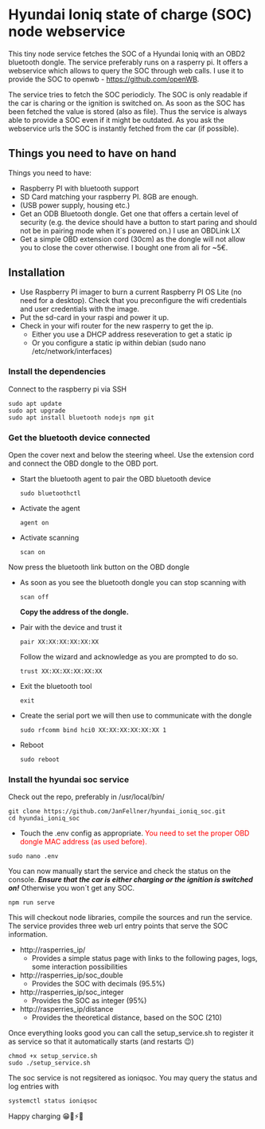 # Hyundai Ioniq state of charge (SOC) node webservice

This tiny node service fetches the SOC of a Hyundai Ioniq with an OBD2 bluetooth dongle. The service preferably runs on a rasperry pi. It offers a webservice which allows to query the SOC through web calls. I use it to provide the SOC to openwb - https://github.com/openWB.

The service tries to fetch the SOC periodicly. The SOC is only readable if the car is charing or the ignition is switched on. As soon as the SOC has been fetched the value is stored (also as file).
Thus the service is always able to provide a SOC even if it might be outdated. As you ask the webservice urls the SOC is instantly fetched from the car (if possible).

## Things you need to have on hand
Things you need to have:
- Raspberry PI with bluetooth support
- SD Card matching your raspberry PI. 8GB are enough.
- (USB power supply, housing etc.)
- Get an ODB Bluetooth dongle. Get one that offers a certain level of security (e.g. the device should have a button to start paring and should not be in pairing mode when it´s powered on.) I use an OBDLink LX
- Get a simple OBD extension cord (30cm) as the dongle will not allow you to close the cover otherwise. I bought one from ali for ~5€.

## Installation
* Use Raspberry PI imager to burn a current Raspberry PI OS Lite (no need for a desktop). Check that you preconfigure the wifi credentials and user credentials with the image.
* Put the sd-card in your raspi and power it up.
* Check in your wifi router for the new rasperry to get the ip.
  * Either you use a DHCP address reseveration to get a static ip
  * Or you configure a static ip within debian (sudo nano /etc/network/interfaces)

### Install the dependencies
Connect to the raspberry pi via SSH
  ```
  sudo apt update
  sudo apt upgrade
  sudo apt install bluetooth nodejs npm git
  ```

### Get the bluetooth device connected
Open the cover next and below the steering wheel. Use the extension cord and connect the OBD dongle to the OBD port.

* Start the bluetooth agent to pair the OBD bluetooth device
  ```
  sudo bluetoothctl
  ```

* Activate the agent
  ```
  agent on
  ```

* Activate scanning
  ```
  scan on
  ```

Now press the bluetooth link button on the OBD dongle

* As soon as you see the bluetooth dongle you can stop scanning with
  ```
  scan off
  ```
  **Copy the address of the dongle.**
  
* Pair with the device and trust it
  ```
  pair XX:XX:XX:XX:XX:XX
  ```
  Follow the wizard and acknowledge as you are prompted to do so.
  ```
  trust XX:XX:XX:XX:XX:XX
  ```

* Exit the bluetooth tool 
  ```
  exit
  ```

* Create the serial port we will then use to communicate with the dongle
  ```
  sudo rfcomm bind hci0 XX:XX:XX:XX:XX:XX 1
  ```
  
* Reboot
  ```
  sudo reboot
  ```

### Install the hyundai soc service
Check out the repo, preferably in /usr/local/bin/

```
git clone https://github.com/JanFellner/hyundai_ioniq_soc.git
cd hyundai_ioniq_soc
```

- Touch the .env config as appropriate. <span style="color:red">You need to set the proper OBD dongle MAC address (as used before).<span style="color:red">

```
sudo nano .env
```

You can now manually start the service and check the status on the console. ***Ensure that the car is either charging or the ignition is switched on!*** Otherwise you won´t get any SOC.

```
npm run serve
```

This will checkout node libraries, compile the sources and run the service.
The service provides three web url entry points that serve the SOC information.

- http://rasperries_ip/
  - Provides a simple status page with links to the following pages, logs, some interaction possibilities
- http://rasperries_ip/soc_double
  - Provides the SOC with decimals (95.5%)
- http://rasperries_ip/soc_integer
  - Provides the SOC as integer (95%)
- http://rasperries_ip/distance
  - Provides the theoretical distance, based on the SOC (210)

Once everything looks good you can call the setup_service.sh to register it as service so that it automatically starts (and restarts 😉)

```
chmod +x setup_service.sh
sudo ./setup_service.sh
```

The soc service is not regsitered as ioniqsoc.
You may query the status and log entries with

```
systemctl status ioniqsoc
```

Happy charging 😁🔌⚡️🚗
